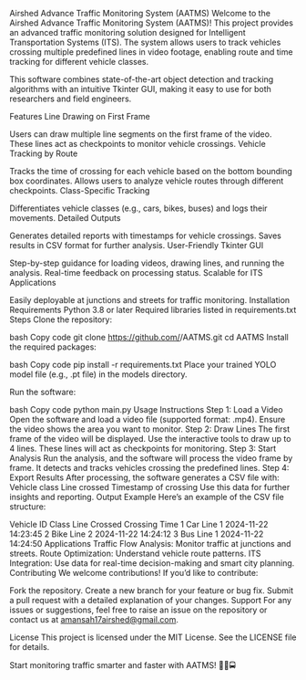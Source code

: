 Airshed Advance Traffic Monitoring System (AATMS)
Welcome to the Airshed Advance Traffic Monitoring System (AATMS)! This project provides an advanced traffic monitoring solution designed for Intelligent Transportation Systems (ITS). The system allows users to track vehicles crossing multiple predefined lines in video footage, enabling route and time tracking for different vehicle classes.

This software combines state-of-the-art object detection and tracking algorithms with an intuitive Tkinter GUI, making it easy to use for both researchers and field engineers.

Features
Line Drawing on First Frame

Users can draw multiple line segments on the first frame of the video.
These lines act as checkpoints to monitor vehicle crossings.
Vehicle Tracking by Route

Tracks the time of crossing for each vehicle based on the bottom bounding box coordinates.
Allows users to analyze vehicle routes through different checkpoints.
Class-Specific Tracking

Differentiates vehicle classes (e.g., cars, bikes, buses) and logs their movements.
Detailed Outputs

Generates detailed reports with timestamps for vehicle crossings.
Saves results in CSV format for further analysis.
User-Friendly Tkinter GUI

Step-by-step guidance for loading videos, drawing lines, and running the analysis.
Real-time feedback on processing status.
Scalable for ITS Applications

Easily deployable at junctions and streets for traffic monitoring.
Installation
Requirements
Python 3.8 or later
Required libraries listed in requirements.txt
Steps
Clone the repository:

bash
Copy code
git clone https://github.com/<your-username>/AATMS.git
cd AATMS
Install the required packages:

bash
Copy code
pip install -r requirements.txt
Place your trained YOLO model file (e.g., .pt file) in the models directory.

Run the software:

bash
Copy code
python main.py
Usage Instructions
Step 1: Load a Video
Open the software and load a video file (supported format: .mp4).
Ensure the video shows the area you want to monitor.
Step 2: Draw Lines
The first frame of the video will be displayed.
Use the interactive tools to draw up to 4 lines.
These lines will act as checkpoints for monitoring.
Step 3: Start Analysis
Run the analysis, and the software will process the video frame by frame.
It detects and tracks vehicles crossing the predefined lines.
Step 4: Export Results
After processing, the software generates a CSV file with:
Vehicle class
Line crossed
Timestamp of crossing
Use this data for further insights and reporting.
Output Example
Here’s an example of the CSV file structure:

Vehicle ID	Class	Line Crossed	Crossing Time
1	Car	Line 1	2024-11-22 14:23:45
2	Bike	Line 2	2024-11-22 14:24:12
3	Bus	Line 1	2024-11-22 14:24:50
Applications
Traffic Flow Analysis: Monitor traffic at junctions and streets.
Route Optimization: Understand vehicle route patterns.
ITS Integration: Use data for real-time decision-making and smart city planning.
Contributing
We welcome contributions! If you’d like to contribute:

Fork the repository.
Create a new branch for your feature or bug fix.
Submit a pull request with a detailed explanation of your changes.
Support
For any issues or suggestions, feel free to raise an issue on the repository or contact us at amansah17airshed@gmail.com.

License
This project is licensed under the MIT License. See the LICENSE file for details.

Start monitoring traffic smarter and faster with AATMS! 🚗🛵🚍
